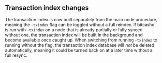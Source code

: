 Transaction index changes
-------------------------

The transaction index is now built separately from the main node procedure,
meaning the `-txindex` flag can be toggled without a full reindex. If bitcashd
is run with `-txindex` on a node that is already partially or fully synced
without one, the transaction index will be built in the background and become
available once caught up. When switching from running `-txindex` to running
without the flag, the transaction index database will *not* be deleted
automatically, meaning it could be turned back on at a later time without a full
resync.
